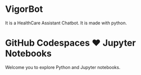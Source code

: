 # VigorBot
It is a HealthCare Assistant Chatbot. It is made with python.

# GitHub Codespaces ♥️ Jupyter Notebooks
Welcome you to explore Python and Jupyter notebooks.


